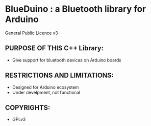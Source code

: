 # BlueDuino : a Bluetooth library for Arduino
General Public Licence v3

## PURPOSE OF THIS C++ Library:

- Give support for bluetooth devices on Arduino boards


## RESTRICTIONS AND LIMITATIONS:

- Designed for Arduino ecosystem
- Under develpment, not functional


## COPYRIGHTS:

- GPLv3
